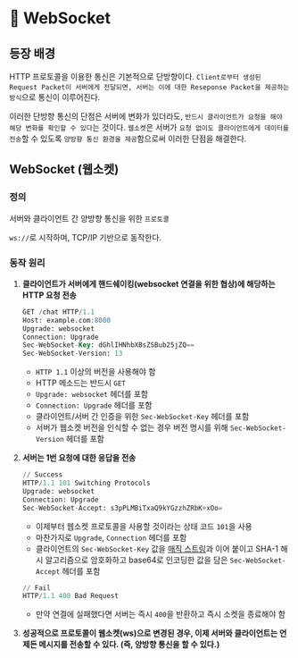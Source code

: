 # 🚀 WebSocket

## 등장 배경

HTTP 프로토콜을 이용한 통신은 기본적으로 단방향이다. `Client로부터 생성된 Request Packet이 서버에게 전달되면, 서버는 이에 대한 Reseponse Packet을 제공하는 방식`으로 통신이 이루어진다.

이러한 단방향 통신의 단점은 서버에 변화가 있더라도, `반드시 클라이언트가 요청을 해야 해당 변화를 확인할 수 있다`는 것이다. `웹소켓`은 서버가 `요청 없이도 클라이언트에게 데이터를 전송`할 수 있도록 `양방향 통신 환경을 제공`함으로써 이러한 단점을 해결한다.

## WebSocket (웹소켓)

### 정의

서버와 클라이언트 간 양방향 통신을 위한 `프로토콜`

`ws://`로 시작하며, TCP/IP 기반으로 동작한다.

### 동작 원리

1. **클라이언트가 서버에게 핸드쉐이킹(websocket 연결을 위한 협상)에 해당하는 HTTP 요청 전송**
    
    ```sql
    GET /chat HTTP/1.1
    Host: example.com:8000
    Upgrade: websocket
    Connection: Upgrade
    Sec-WebSocket-Key: dGhlIHNhbXBsZSBub25jZQ==
    Sec-WebSocket-Version: 13
    ```
    
    - `HTTP 1.1` 이상의 버전을 사용해야 함
    - HTTP 메소드는 반드시 `GET`
    - `Upgrade: websocket` 헤더를 포함
    - `Connection: Upgrade` 헤더를 포함
    - 클라이언트/서버 간 인증을 위한 `Sec-WebSocket-Key` 헤더를 포함
    - 서버가 웹소켓 버전을 인식할 수 없는 경우 버전 명시를 위해 `Sec-WebSocket-Version` 헤더를 포함

2. **서버는 1번 요청에 대한 응답을 전송**
    
    ```sql
    // Success
    HTTP/1.1 101 Switching Protocols
    Upgrade: websocket
    Connection: Upgrade
    Sec-WebSocket-Accept: s3pPLMBiTxaQ9kYGzzhZRbK+xOo=
    ```
    
    - 이제부터 웹소켓 프로토콜을 사용할 것이라는 상태 코드 `101`을 사용
    - 마찬가지로 `Upgrade`, `Connection` 헤더를 포함
    - 클라이언트의 `Sec-WebSocket-Key` 값을 [매직 스트링](https://en.wikipedia.org/wiki/Magic_string)과 이어 붙이고 SHA-1 해시 알고리즘으로 암호화하고 base64로 인코딩한 값을 담은 `Sec-WebSocket-Accept` 헤더를 포함
    
    ```sql
    // Fail
    HTTP/1.1 400 Bad Request
    ```
    
    - 만약 연결에 실패했다면 서버는 즉시 `400`을 반환하고 즉시 소켓을 종료해야 함

3. **성공적으로 프로토콜이 웹소켓(ws)으로 변경된 경우, 이제 서버와 클라이언트는 언제든 메시지를 전송할 수 있다. (즉, 양방향 통신을 할 수 있다.)**
